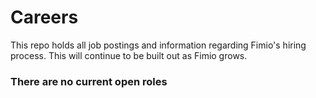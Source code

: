 # Careers

This repo holds all job postings and information regarding Fimio's hiring process. This will continue to be built out as Fimio grows.




### There are no current open roles 
